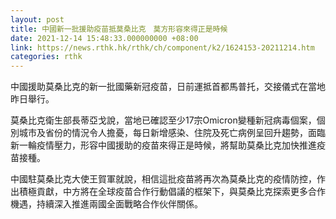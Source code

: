 ```yaml
---
layout: post
title: 中國新一批援助疫苗抵莫桑比克　莫方形容來得正是時候
date: 2021-12-14 15:48:33.000000000 +08:00
link: https://news.rthk.hk/rthk/ch/component/k2/1624153-20211214.htm
categories: rthk
---
```


中國援助莫桑比克的新一批國藥新冠疫苗，日前運抵首都馬普托，交接儀式在當地昨日舉行。

莫桑比克衛生部長蒂亞戈說，當地已確認至少17宗Omicron變種新冠病毒個案，個別城市及省份的情況令人擔憂，每日新增感染、住院及死亡病例呈回升趨勢，面臨新一輪疫情壓力，形容中國援助的疫苗來得正是時候，將幫助莫桑比克加快推進疫苗接種。

中國駐莫桑比克大使王賀軍就說，相信這批疫苗將再次為莫桑比克的疫情防控，作出積極貢獻，中方將在全球疫苗合作行動倡議的框架下，與莫桑比克探索更多合作機遇，持續深入推進兩國全面戰略合作伙伴關係。
